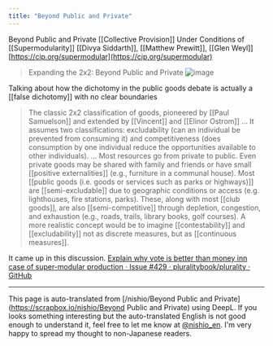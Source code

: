 ```yaml
---
title: "Beyond Public and Private"
---
```


Beyond Public and Private
[[Collective Provision]] Under Conditions of [[Supermodularity]]
[[Divya Siddarth]], [[Matthew Prewitt]], [[Glen Weyl]]
[https://cip.org/supermodular](https://cip.org/supermodular)

> Expanding the 2x2: Beyond Public and Private
![image](https://gyazo.com/ab7d13bb2cc9e46965e9277f47428271/thumb/1000)

Talking about how the dichotomy in the public goods debate is actually a [[false dichotomy]] with no clear boundaries
> The classic 2x2 classification of goods, pioneered by [[Paul Samuelson]] and extended by [[Vincent]] and [[Elinor Ostrom]] ... It assumes two classifications: excludability (can an individual be prevented from consuming it) and competitiveness (does consumption by one individual reduce the opportunities available to other individuals). ...
>  Most resources go from private to public. Even private goods may be shared with family and friends or have small [[positive externalities]] (e.g., furniture in a communal house). Most [[public goods (i.e. goods or services such as parks or highways)]] are [[semi-excludable]] due to geographic conditions or access (e.g. lighthouses, fire stations, parks). These, along with most [[club goods]], are also [[semi-competitive]] through depletion, congestion, and exhaustion (e.g., roads, trails, library books, golf courses).
>  A more realistic concept would be to imagine [[contestability]] and [[excludability]] not as discrete measures, but as [[continuous measures]].

It came up in this discussion.
[Explain why vote is better than money inn case of super-modular production · Issue #429 · pluralitybook/plurality · GitHub](https://github.com/pluralitybook/plurality/issues/429)



---
This page is auto-translated from [/nishio/Beyond Public and Private](https://scrapbox.io/nishio/Beyond Public and Private) using DeepL. If you looks something interesting but the auto-translated English is not good enough to understand it, feel free to let me know at [@nishio_en](https://twitter.com/nishio_en). I'm very happy to spread my thought to non-Japanese readers.